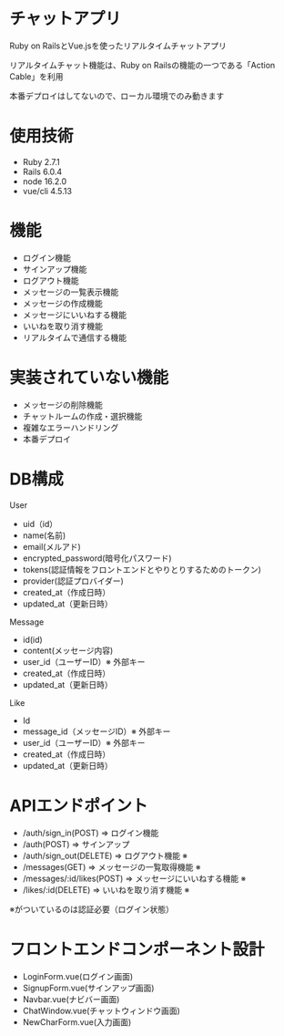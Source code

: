 # チャットアプリ
Ruby on RailsとVue.jsを使ったリアルタイムチャットアプリ

リアルタイムチャット機能は、Ruby on Railsの機能の一つである「Action Cable」を利用

本番デプロイはしてないので、ローカル環境でのみ動きます

# 使用技術
- Ruby 2.7.1
- Rails 6.0.4
- node 16.2.0
- vue/cli 4.5.13

# 機能
- ログイン機能
- サインアップ機能
- ログアウト機能
- メッセージの一覧表示機能
- メッセージの作成機能
- メッセージにいいねする機能
- いいねを取り消す機能
- リアルタイムで通信する機能

# 実装されていない機能
- メッセージの削除機能
- チャットルームの作成・選択機能
- 複雑なエラーハンドリング
- 本番デプロイ

# DB構成
User
- uid（id）
- name(名前)
- email(メルアド)
- encrypted_password(暗号化パスワード)
- tokens(認証情報をフロントエンドとやりとりするためのトークン)
- provider(認証プロバイダー)
- created_at（作成日時）
- updated_at（更新日時）

Message
- id(id)
- content(メッセージ内容)
- user_id（ユーザーID）※ 外部キー
- created_at（作成日時）
- updated_at（更新日時）

Like
- Id
- message_id（メッセージID）※ 外部キー
- user_id（ユーザーID）※ 外部キー
- created_at（作成日時）
- updated_at（更新日時）

# APIエンドポイント
- /auth/sign_in(POST) => ログイン機能
- /auth(POST) => サインアップ
- /auth/sign_out(DELETE) => ログアウト機能 ※
- /messages(GET) => メッセージの一覧取得機能 ※
- /messages/:id/likes(POST) => メッセージにいいねする機能 ※
- /likes/:id(DELETE) => いいねを取り消す機能 ※

※がついているのは認証必要（ログイン状態）

# フロントエンドコンポーネント設計
- LoginForm.vue(ログイン画面)
- SignupForm.vue(サインアップ画面)
- Navbar.vue(ナビバー画面)
- ChatWindow.vue(チャットウィンドウ画面)
- NewCharForm.vue(入力画面)